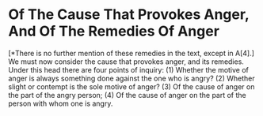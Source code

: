 # Of The Cause That Provokes Anger, And Of The Remedies Of Anger

[*There is no further mention of these remedies in the text, except in A[4].]  We must now consider the cause that provokes anger, and its remedies. Under this head there are four points of inquiry:
(1) Whether the motive of anger is always something done against the one who is angry?
(2) Whether slight or contempt is the sole motive of anger?
(3) Of the cause of anger on the part of the angry person;
(4) Of the cause of anger on the part of the person with whom one is angry.